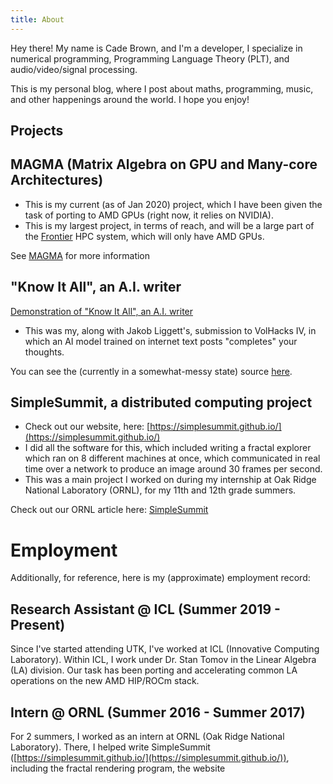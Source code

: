 ```yaml
---
title: About
---
```



Hey there! My name is Cade Brown, and I'm a developer, I specialize in numerical programming, Programming Language Theory (PLT), and audio/video/signal processing.

This is my personal blog, where I post about maths, programming, music, and other happenings around the world. I hope you enjoy!



## Projects


## MAGMA (Matrix Algebra on GPU and Many-core Architectures)

  * This is my current (as of Jan 2020) project, which I have been given the task of porting to AMD GPUs (right now, it relies on NVIDIA).
  * This is my largest project, in terms of reach, and will be a large part of the [Frontier](https://www.olcf.ornl.gov/frontier/) HPC system, which will only have AMD GPUs.

See [MAGMA](https://icl.utk.edu/magma/) for more information


## "Know It All", an A.I. writer

[Demonstration of "Know It All", an A.I. writer](https://www.youtube.com/watch?v=PwGsRskWN-I)

  * This was my, along with Jakob Liggett's, submission to VolHacks IV, in which an AI model trained on internet text posts "completes" your thoughts.

You can see the (currently in a somewhat-messy state) source [here](https://github.com/ml-bois).


## SimpleSummit, a distributed computing project 

  * Check out our website, here: [https://simplesummit.github.io/](https://simplesummit.github.io/)
  * I did all the software for this, which included writing a fractal explorer which ran on 8 different machines at once, which communicated in real time over a network to produce an image around 30 frames per second. 
  * This was a main project I worked on during my internship at Oak Ridge National Laboratory (ORNL), for my 11th and 12th grade summers.

Check out our ORNL article here: [SimpleSummit](https://www.olcf.ornl.gov/2018/10/09/simple-summit/)


# Employment

Additionally, for reference, here is my (approximate) employment record:


## Research Assistant @ ICL (Summer 2019 - Present)

Since I've started attending UTK, I've worked at ICL (Innovative Computing Laboratory). Within ICL, I work under Dr. Stan Tomov in the Linear Algebra (LA) division. Our task has been porting and accelerating common LA operations on the new AMD HIP/ROCm stack.


## Intern @ ORNL (Summer 2016 - Summer 2017)

For 2 summers, I worked as an intern at ORNL (Oak Ridge National Laboratory). There, I helped write SimpleSummit ([https://simplesummit.github.io/](https://simplesummit.github.io/)), including the fractal rendering program, the website



